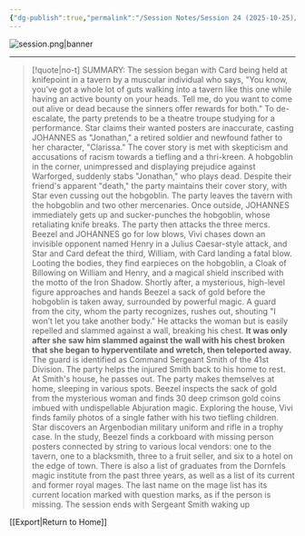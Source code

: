 ```yaml
---
{"dg-publish":true,"permalink":"/Session Notes/Session 24 (2025-10-25)/"}
---
```





![session.png|banner](/img/user/Assets/Images/Session.png)


___

> [!quote|no-t] SUMMARY: The session began with Card being held at knifepoint in a tavern by a muscular individual who says, "You know, you’ve got a whole lot of guts walking into a tavern like this one while having an active bounty on your heads. Tell me, do you want to come out alive or dead because the sinners offer rewards for both."
> To de-escalate, the party pretends to be a theatre troupe studying for a performance. Star claims their wanted posters are inaccurate, casting JOHANNES as "Jonathan," a retired soldier and newfound father to her character, "Clarissa." The cover story is met with skepticism and accusations of racism towards a tiefling and a thri-kreen. A hobgoblin in the corner, unimpressed and displaying prejudice against Warforged, suddenly stabs "Jonathan," who plays dead. Despite their friend's apparent "death," the party maintains their cover story, with Star even cussing out the hobgoblin.
> The party leaves the tavern with the hobgoblin and two other mercenaries. Once outside, JOHANNES immediately gets up and sucker-punches the hobgoblin, whose retaliating knife breaks. The party then attacks the three mercs. Beezel and JOHANNES go for low blows, Vivi chases down an invisible opponent named Henry in a Julius Caesar-style attack, and Star and Card defeat the third, William, with Card landing a fatal blow.
> Looting the bodies, they find earpieces on the hobgoblin, a Cloak of Billowing on William and Henry, and a magical shield inscribed with the motto of the Iron Shadow.
> Shortly after, a mysterious, high-level figure approaches and hands Beezel a sack of gold before the hobgoblin is taken away, surrounded by powerful magic. A guard from the city, whom the party recognizes, rushes out, shouting "I won’t let you take another body." He attacks the woman but is easily repelled and slammed against a wall, breaking his chest. **It was only after she saw him slammed against the wall with his chest broken that she began to hyperventilate and wretch, then teleported away.** The guard is identified as Command Sergeant Smith of the 41st Division. The party helps the injured Smith back to his home to rest.
> At Smith's house, he passes out. The party makes themselves at home, sleeping in various spots. Beezel inspects the sack of gold from the mysterious woman and finds 30 deep crimson gold coins imbued with undispellable Abjuration magic. Exploring the house, Vivi finds family photos of a single father with his two tiefling children. Star discovers an Argenbodian military uniform and rifle in a trophy case. In the study, Beezel finds a corkboard with missing person posters connected by string to various local vendors: one to the tavern, one to a blacksmith, three to a fruit seller, and six to a hotel on the edge of town. There is also a list of graduates from the Dornfels magic institute from the past three years, as well as a list of its current and former royal mages. The last name on the mage list has its current location marked with question marks, as if the person is missing.
> The session ends with Sergeant Smith waking up




    

[[Export\|Return to Home]]